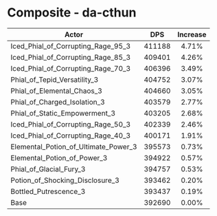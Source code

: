 # Composite - da-cthun
| Actor | DPS | Increase |
|---|:---:|:---:|
|Iced_Phial_of_Corrupting_Rage_95_3|411188|4.71%|
|Iced_Phial_of_Corrupting_Rage_85_3|409401|4.26%|
|Iced_Phial_of_Corrupting_Rage_70_3|406396|3.49%|
|Phial_of_Tepid_Versatility_3|404752|3.07%|
|Phial_of_Elemental_Chaos_3|404660|3.05%|
|Phial_of_Charged_Isolation_3|403579|2.77%|
|Phial_of_Static_Empowerment_3|403205|2.68%|
|Iced_Phial_of_Corrupting_Rage_50_3|402339|2.46%|
|Iced_Phial_of_Corrupting_Rage_40_3|400171|1.91%|
|Elemental_Potion_of_Ultimate_Power_3|395573|0.73%|
|Elemental_Potion_of_Power_3|394922|0.57%|
|Phial_of_Glacial_Fury_3|394757|0.53%|
|Potion_of_Shocking_Disclosure_3|393462|0.20%|
|Bottled_Putrescence_3|393437|0.19%|
|Base|392690|0.00%|
